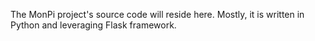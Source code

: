 The MonPi project's source code will reside here. Mostly, it is written in Python and leveraging Flask framework.